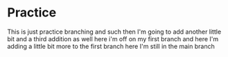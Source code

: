 # Practice

This is just practice branching and such
then I'm going to add another little bit
and a third addition as well
here i'm off on my first branch
and here I'm adding a little bit more to the first branch
here I'm still in the main branch
